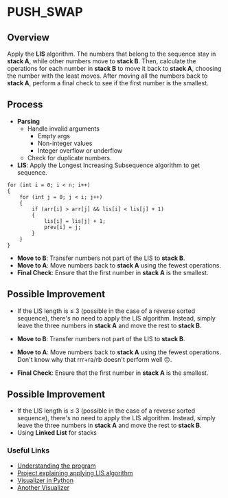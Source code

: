 # PUSH_SWAP

## Overview

Apply the **LIS** algorithm. The numbers that belong to the sequence stay in **stack A**, while other numbers move to **stack B**. Then, calculate the operations for each number in **stack B** to move it back to **stack A**, choosing the number with the least moves. After moving all the numbers back to **stack A**, perform a final check to see if the first number is the smallest.

## Process

- **Parsing**
  - Handle invalid arguments
    - Empty args
    - Non-integer values
    - Integer overflow or underflow
  - Check for duplicate numbers.
- **LIS**: Apply the Longest Increasing Subsequence algorithm to get sequence.
```
for (int i = 0; i < n; i++)
{
	for (int j = 0; j < i; j++)
	{
		if (arr[i] > arr[j] && lis[i] < lis[j] + 1)
		{
			lis[i] = lis[j] + 1;
			prev[i] = j;
		}
	}
}
```
- **Move to B**: Transfer numbers not part of the LIS to **stack B**.
- **Move to A**: Move numbers back to **stack A** using the fewest operations.
- **Final Check**: Ensure that the first number in **stack A** is the smallest.

## Possible Improvement

- If the LIS length is ≤ 3 (possible in the case of a reverse sorted sequence), there's no need to apply the LIS algorithm. Instead, simply leave the three numbers in **stack A** and move the rest to **stack B**.

- **Move to B**: Transfer numbers not part of the LIS to **stack B**.
- **Move to A**: Move numbers back to **stack A** using the fewest operations. Don't know why that rrr+ra/rb doesn't perform well 😔.
- **Final Check**: Ensure that the first number in **stack A** is the smallest.

## Possible Improvement

- If the LIS length is ≤ 3 (possible in the case of a reverse sorted sequence), there's no need to apply the LIS algorithm. Instead, simply leave the three numbers in **stack A** and move the rest to **stack B**.
- Using **Linked List** for stacks 

### Useful Links
- [Understanding the program](https://medium.com/@jamierobertdawson/push-swap-the-least-amount-of-moves-with-two-stacks-d1e76a71789a)
- [Project explaining applying LIS algorithm](https://github.com/sisittu99/push_swap/blob/master/README_EN.md)
- [Visualizer in Python](https://github.com/10257/push_swap_viz_kivy)
- [Another Visualizer](https://github.com/o-reo/push_swap_visualizer)